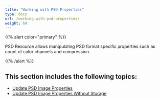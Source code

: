 ```yaml
---
title: "Working with PSD Properties"
type: docs
url: /working-with-psd-properties/
weight: 60
---
```


{{% alert color="primary" %}} 

PSD Resource allows manipulating PSD format specific properties such as count of color channels and compression.

{{% /alert %}} 
## **This section includes the following topics:**
- [Update PSD Image Properties](/update-psd-image-properties/)
- [Update PSD Image Properties Without Storage](/update-psd-image-properties-without-storage/)
